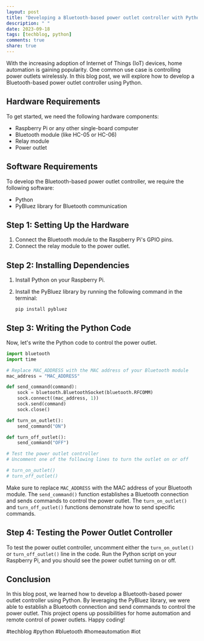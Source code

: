 ```yaml
---
layout: post
title: "Developing a Bluetooth-based power outlet controller with Python"
description: " "
date: 2023-09-18
tags: [techblog, python]
comments: true
share: true
---
```


With the increasing adoption of Internet of Things (IoT) devices, home automation is gaining popularity. One common use case is controlling power outlets wirelessly. In this blog post, we will explore how to develop a Bluetooth-based power outlet controller using Python.

## Hardware Requirements

To get started, we need the following hardware components:

- Raspberry Pi or any other single-board computer
- Bluetooth module (like HC-05 or HC-06)
- Relay module
- Power outlet

## Software Requirements

To develop the Bluetooth-based power outlet controller, we require the following software:

- Python
- PyBluez library for Bluetooth communication

## Step 1: Setting Up the Hardware

1. Connect the Bluetooth module to the Raspberry Pi's GPIO pins.
2. Connect the relay module to the power outlet.

## Step 2: Installing Dependencies

1. Install Python on your Raspberry Pi.
2. Install the PyBluez library by running the following command in the terminal:

   ```
   pip install pybluez
   ```

## Step 3: Writing the Python Code

Now, let's write the Python code to control the power outlet.

```python
import bluetooth
import time

# Replace MAC_ADDRESS with the MAC address of your Bluetooth module
mac_address = "MAC_ADDRESS"

def send_command(command):
    sock = bluetooth.BluetoothSocket(bluetooth.RFCOMM)
    sock.connect((mac_address, 1))
    sock.send(command)
    sock.close()

def turn_on_outlet():
    send_command("ON")

def turn_off_outlet():
    send_command("OFF")

# Test the power outlet controller
# Uncomment one of the following lines to turn the outlet on or off

# turn_on_outlet()
# turn_off_outlet()
```

Make sure to replace `MAC_ADDRESS` with the MAC address of your Bluetooth module. The `send_command()` function establishes a Bluetooth connection and sends commands to control the power outlet. The `turn_on_outlet()` and `turn_off_outlet()` functions demonstrate how to send specific commands.

## Step 4: Testing the Power Outlet Controller

To test the power outlet controller, uncomment either the `turn_on_outlet()` or `turn_off_outlet()` line in the code. Run the Python script on your Raspberry Pi, and you should see the power outlet turning on or off.

## Conclusion

In this blog post, we learned how to develop a Bluetooth-based power outlet controller using Python. By leveraging the PyBluez library, we were able to establish a Bluetooth connection and send commands to control the power outlet. This project opens up possibilities for home automation and remote control of power outlets. Happy coding!

#techblog #python #bluetooth #homeautomation #iot
